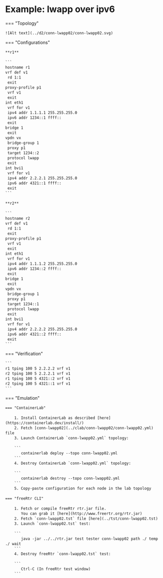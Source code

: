 # Example: lwapp over ipv6

=== "Topology"

    ![Alt text](../d2/conn-lwapp02/conn-lwapp02.svg)

=== "Configurations"

    **r1**

    ```
    hostname r1
    vrf def v1
     rd 1:1
     exit
    proxy-profile p1
     vrf v1
     exit
    int eth1
     vrf for v1
     ipv4 addr 1.1.1.1 255.255.255.0
     ipv6 addr 1234::1 ffff::
     exit
    bridge 1
     exit
    vpdn vx
     bridge-group 1
     proxy p1
     target 1234::2
     protocol lwapp
     exit
    int bvi1
     vrf for v1
     ipv4 addr 2.2.2.1 255.255.255.0
     ipv6 addr 4321::1 ffff::
     exit
    ```

    **r2**

    ```
    hostname r2
    vrf def v1
     rd 1:1
     exit
    proxy-profile p1
     vrf v1
     exit
    int eth1
     vrf for v1
     ipv4 addr 1.1.1.2 255.255.255.0
     ipv6 addr 1234::2 ffff::
     exit
    bridge 1
     exit
    vpdn vx
     bridge-group 1
     proxy p1
     target 1234::1
     protocol lwapp
     exit
    int bvi1
     vrf for v1
     ipv4 addr 2.2.2.2 255.255.255.0
     ipv6 addr 4321::2 ffff::
     exit
    ```

=== "Verification"

    ```
    r1 tping 100 5 2.2.2.2 vrf v1
    r2 tping 100 5 2.2.2.1 vrf v1
    r1 tping 100 5 4321::2 vrf v1
    r2 tping 100 5 4321::1 vrf v1
    ```

=== "Emulation"

    === "ContainerLab"

        1. Install ContainerLab as described [here](https://containerlab.dev/install/)  
        2. Fetch [conn-lwapp02](../clab/conn-lwapp02/conn-lwapp02.yml) file  
        3. Launch ContainerLab `conn-lwapp02.yml` topology:  

        ```
           containerlab deploy --topo conn-lwapp02.yml  
        ```
        4. Destroy ContainerLab `conn-lwapp02.yml` topology:  

        ```
           containerlab destroy --topo conn-lwapp02.yml  
        ```
        5. Copy-paste configuration for each node in the lab topology

    === "freeRtr CLI"

        1. Fetch or compile freeRtr rtr.jar file.  
           You can grab it [here](http://www.freertr.org/rtr.jar)  
        2. Fetch `conn-lwapp02.tst` file [here](../tst/conn-lwapp02.tst)  
        3. Launch `conn-lwapp02.tst` test:  

        ```
           java -jar ../../rtr.jar test tester conn-lwapp02 path ./ temp ./ wait
        ```
        4. Destroy freeRtr `conn-lwapp02.tst` test:  

        ```
           Ctrl-C (In freeRtr test window)
        ```

